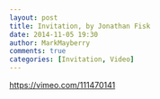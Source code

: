 ```yaml
---
layout: post
title: Invitation, by Jonathan Fisk
date: 2014-11-05 19:30
author: MarkMayberry
comments: true
categories: [Invitation, Video]
---
```

https://vimeo.com/111470141
